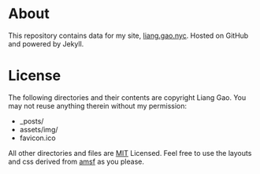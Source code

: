 # About

This repository contains data for my site, [liang.gao.nyc](http://liang.gao.nyc). Hosted on GitHub and powered by Jekyll.

# License

The following directories and their contents are copyright Liang Gao. You may not reuse anything therein without my permission:

* _posts/
* assets/img/
* favicon.ico

All other directories and files are [MIT](http://opensource.org/licenses/mit-license.php) Licensed. Feel free to use the layouts and css derived from [amsf](https://github.com/sparanoid/almace-scaffolding) as you please.
